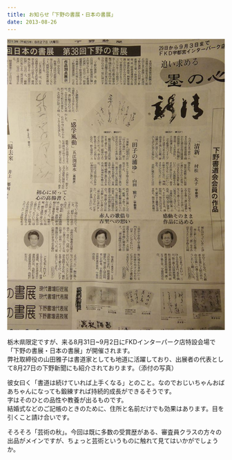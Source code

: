 ```yaml
---
title: お知らせ「下野の書展・日本の書展」
date: 2013-08-26
---
```



![](/images/uploads/20130827finesco_orig.jpg)

栃木県限定ですが、来る8月31日\~9月2日にFKDインターパーク店特設会場で「下野の書展・日本の書展」が開催されます。  
弊社取締役の山田雅子は書道家としても地道に活躍しており、出展者の代表として8月27日の下野新聞にも紹介されております。（添付の写真）  
  
<!--more-->

彼女曰く「書道は続けていれば上手くなる」とのこと。なのでおじいちゃんおばあちゃんになっても鍛練すれば持続的成長ができるそうです。  
字はそのひとの品性や教養が出るものです。  
結婚式などのご記帳のときのために、住所と名前だけでも効果はあります。目を引くこと請け合いです。  
  
そろそろ「芸術の秋」。今回は既に多数の受賞歴がある、審査員クラスの方々の出品がメインですが、ちょっと芸術というものに触れて見てはいかがでしょうか。
